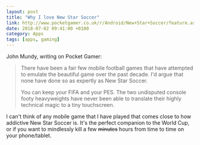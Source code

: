 ```yaml
---
layout: post
title: "Why I love New Star Soccer"
link: http://www.pocketgamer.co.uk/r/Android/New+Star+Soccer/feature.asp?c=77939
date: 2018-07-02 09:41:00 +0100
category: Apps
tags: [apps, gaming]
---
```


John Mundy, writing on Pocket Gamer:

>There have been a fair few mobile football games that have attempted to emulate the beautiful game over the past decade. I'd argue that none have done so as expertly as New Star Soccer.
>
>You can keep your FIFA and your PES. The two undisputed console footy heavyweights have never been able to translate their highly technical magic to a tiny touchscreen.

I can't think of any mobile game that I have played that comes close to how addictive New Star Soccer is. It's the perfect companion to the World Cup, or if you want to mindlessly kill a few ~~minutes~~ hours from time to time on your phone/tablet.
